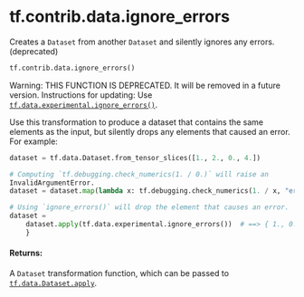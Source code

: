<div itemscope itemtype="http://developers.google.com/ReferenceObject">
<meta itemprop="name" content="tf.contrib.data.ignore_errors" />
<meta itemprop="path" content="Stable" />
</div>

# tf.contrib.data.ignore_errors

Creates a `Dataset` from another `Dataset` and silently ignores any errors. (deprecated)

``` python
tf.contrib.data.ignore_errors()
```

<!-- Placeholder for "Used in" -->

Warning: THIS FUNCTION IS DEPRECATED. It will be removed in a future version.
Instructions for updating:
Use <a href="../../../tf/data/experimental/ignore_errors.md"><code>tf.data.experimental.ignore_errors()</code></a>.

Use this transformation to produce a dataset that contains the same elements
as the input, but silently drops any elements that caused an error. For
example:

```python
dataset = tf.data.Dataset.from_tensor_slices([1., 2., 0., 4.])

# Computing `tf.debugging.check_numerics(1. / 0.)` will raise an
InvalidArgumentError.
dataset = dataset.map(lambda x: tf.debugging.check_numerics(1. / x, "error"))

# Using `ignore_errors()` will drop the element that causes an error.
dataset =
    dataset.apply(tf.data.experimental.ignore_errors())  # ==> { 1., 0.5, 0.2
    }
```

#### Returns:

A `Dataset` transformation function, which can be passed to
<a href="../../../tf/data/Dataset.md#apply"><code>tf.data.Dataset.apply</code></a>.
